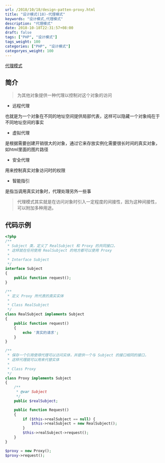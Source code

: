 ```yaml
---
url: /2018/10/18/design-patten-proxy.html
title: "设计模式(18)-代理模式"
keywords: "设计模式,代理模式"
description: "代理模式"
date: 2018-10-18T22:31:57+08:00
draft: false
tags: ["PHP", "设计模式"]
tags_weight: 100
categories: ["PHP", "设计模式"]
categoryes_weight: 100
---
```


[代理模式](https://github.com/wenjy/design_patten_php/blob/master/src/Proxy.php)

## 简介

> 为其他对象提供一种代理以控制对这个对象的访问

- 远程代理

也就是为一个对象在不同的地址空间提供局部代表，这样可以隐藏一个对象纯在于不同地址空间的事实

- 虚拟代理

是根据需要创建开销很大的对象，通过它来存放实例化需要很长时间的真实对象，如html里面的图片路径

- 安全代理

用来控制真实对象访问时的权限

- 智能指引

是指当调用真实对象时，代理处理另外一些事

> 代理模式其实就是在访问对象时引入一定程度的间接性，因为这种间接性，可以附加多种用途。

## 代码示例

```php
<?php
/**
 * Subject 类，定义了 RealSubject 和 Proxy 的共同接口，
 * 这样就在任何使用 RealSubject 的地方都可以使用 Proxy
 *
 * Interface Subject
 */
interface Subject
{
    public function request();
}

/**
 * 定义 Proxy 所代表的真实实体
 *
 * Class RealSubject
 */
class RealSubject implements Subject
{
    public function request()
    {
        echo '真实的请求';
    }
}

/**
 * 保存一个引用使得代理可以访问实体，并提供一个与 Subject 的接口相同的接口，
 * 这样代理就可以用来代替实体
 *
 * Class Proxy
 */
class Proxy implements Subject
{
    /**
     * @var Subject
     */
    public $realSubject;

    public function Request()
    {
        if ($this->realSubject == null) {
            $this->realSubject = new RealSubject();
        }
        $this->realSubject->request();
    }
}

$proxy = new Proxy();
$proxy->request();
```
